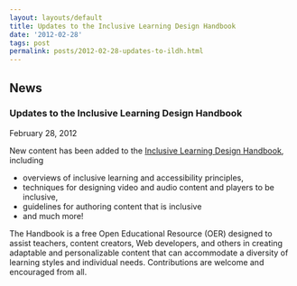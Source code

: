 ```yaml
---
layout: layouts/default
title: Updates to the Inclusive Learning Design Handbook
date: '2012-02-28'
tags: post
permalink: posts/2012-02-28-updates-to-ildh.html
---
```

<article class="floe-content floe-news-item">
                <h2> News </h2>
<h3>Updates to the Inclusive Learning Design Handbook</h3>
                <time class="floe-date" datetime="2012-02-28">February 28, 2012</time>
                <p>
                    New content has been added to the
                    <a href="http://handbook.floeproject.org">Inclusive Learning Design Handbook</a>, including
                </p>
                <ul>
                    <li> overviews of inclusive learning and accessibility principles,</li>
                    <li> techniques for designing video and audio content and players to be inclusive,</li>
                    <li> guidelines for authoring content that is inclusive</li>
                    <li> and much more!</li>
                </ul>
                <p>
                    The Handbook is a free Open Educational Resource (OER) designed to assist teachers, content creators, Web developers, and others in creating adaptable and personalizable content that can accommodate a diversity of learning styles and individual needs. Contributions are welcome and encouraged from all.
                </p>
</article>
